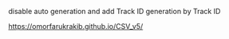disable auto generation and add Track ID generation by Track ID

https://omorfarukrakib.github.io/CSV_v5/
